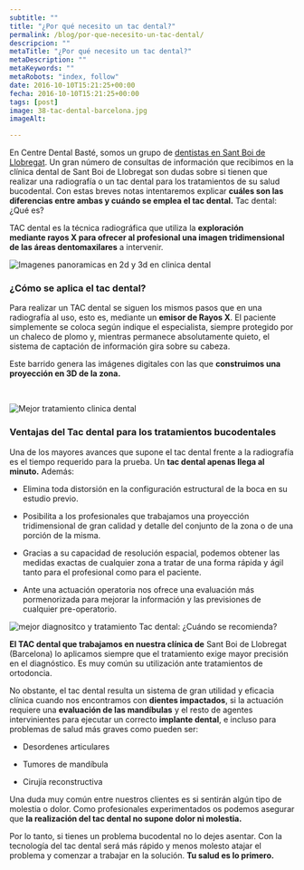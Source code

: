 ```yaml
---
subtitle: ""
title: "¿Por qué necesito un tac dental?"
permalink: /blog/por-que-necesito-un-tac-dental/
descripcion: ""
metaTitle: "¿Por qué necesito un tac dental?"
metaDescription: ""
metaKeywords: ""
metaRobots: "index, follow"
date: 2016-10-10T15:21:25+00:00
fecha: 2016-10-10T15:21:25+00:00
tags: [post]
image: 38-tac-dental-barcelona.jpg
imageAlt: 

---
```



En Centre Dental Basté, somos un grupo de [dentistas en Sant Boi de Llobregat](http://centredentalbaste.com/). Un gran número de consultas de información que recibimos en la clínica dental de Sant Boi de Llobregat son dudas sobre si tienen que realizar una radiografía o un tac dental para los tratamientos de su salud bucodental. Con estas breves notas intentaremos explicar **cuáles son las diferencias entre ambas y cuándo se emplea el tac dental.**
Tac dental: ¿Qué es?



TAC dental es la técnica radiográfica que utiliza la **exploración mediante rayos X para ofrecer al profesional una imagen tridimensional de las áreas dentomaxilares** a intervenir.

![Imagenes panoramicas en 2d y 3d en clinica dental](/assets/static/images/blog/blog-inner/imagenes-panoramicas-en-2d-clinica-dental.png)
### ¿Cómo se aplica el tac dental?


Para realizar un TAC dental se siguen los mismos pasos que en una radiografía al uso, esto es, mediante un **emisor de Rayos X**. El paciente simplemente se coloca según indique el especialista, siempre protegido por un chaleco de plomo y, mientras permanece absolutamente quieto, el sistema de captación de información gira sobre su cabeza.

Este barrido genera las imágenes digitales con las que **construimos una proyección en 3D de la zona.**

 

![Mejor tratamiento clinica dental](/assets/static/images/blog/blog-inner/molde-dental.png)
### Ventajas del Tac dental para los tratamientos bucodentales


Una de los mayores avances que supone el tac dental frente a la radiografía es el tiempo requerido para la prueba. Un **tac dental apenas llega al minuto.** Además:

- Elimina toda distorsión en la configuración estructural de la boca en su estudio previo.

- Posibilita a los profesionales que trabajamos una proyección tridimensional de gran calidad y detalle del conjunto de la zona o de una porción de la misma.

- Gracias a su capacidad de resolución espacial, podemos obtener las medidas exactas de cualquier zona a tratar de una forma rápida y ágil tanto para el profesional como para el paciente.

- Ante una actuación operatoria nos ofrece una evaluación más pormenorizada para mejorar la información y las previsiones de cualquier pre-operatorio.

![mejor diagnositco y tratamiento](/assets/static/images/blog/blog-inner/mejor-diagnostico-tratamiento.png)
Tac dental: ¿Cuándo se recomienda?


**El TAC dental que trabajamos en nuestra clínica de** Sant Boi de Llobregat (Barcelona) lo aplicamos siempre que el tratamiento exige mayor precisión en el diagnóstico. Es muy común su utilización ante tratamientos de ortodoncia.

No obstante, el tac dental resulta un sistema de gran utilidad y eficacia clínica cuando nos encontramos con **dientes impactados**, si la actuación requiere una **evaluación de las mandíbulas** y el resto de agentes intervinientes para ejecutar un correcto **implante dental**, e incluso para problemas de salud más graves como pueden ser:

- Desordenes articulares

- Tumores de mandíbula

- Cirujía reconstructiva

Una duda muy común entre nuestros clientes es si sentirán algún tipo de molestia o dolor. Como profesionales experimentados os podemos asegurar que **la realización del tac dental no supone dolor ni molestia.**

Por lo tanto, si tienes un problema bucodental no lo dejes asentar. Con la tecnología del tac dental será más rápido y menos molesto atajar el problema y comenzar a trabajar en la solución. **Tu salud es lo primero.**


 
